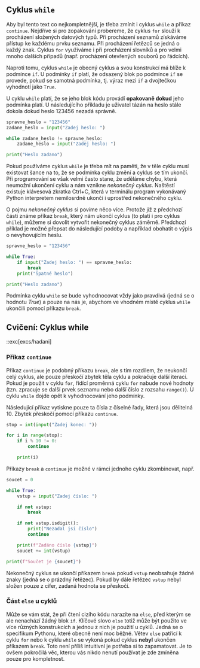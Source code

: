 ## Cyklus `while`
Aby byl tento text co nejkompletnější, je třeba zmínit i cyklus `while` a příkaz `continue`. Nejdříve si pro zopakování probereme, že cyklus `for` slouží k procházení složených datových typů. Při procházení seznamů získáváme přístup ke každému prvku seznamu. Při procházení řetězců se jedná o každý znak. Cyklus `for` využíváme i při procházení slovníků a pro velmi mnoho dalších případů (např. procházení otevřených souborů po řádcích).

Naproti tomu, cyklus `while` je obecný cyklus a svou konstrukcí má blíže k podmínce `if`. U podmínky `if` platí, že odsazený blok po podmínce `if` se provede, pokud se samotná podmínka, tj. výraz mezi `if` a dvojtečkou vyhodnotí jako `True`.

U cyklu `while` platí, že se jeho blok kódu provádí **opakovaně dokud** jeho podmínka platí. U následujícího příkladu je uživatel tázán na heslo stále dokola dokud heslo 123456 nezadá správně.

```py
spravne_heslo = "123456"
zadane_heslo = input("Zadej heslo: ")

while zadane_heslo != spravne_heslo:
    zadane_heslo = input("Zadej heslo: ")

print("Heslo zadano")
```

Pokud používáme cyklus `while` je třeba mít na paměti, že v těle cyklu musí existovat šance na to, že se podmínka cyklu změní a cyklus se tím ukončí. Při programování se však velmi často stane, že uděláme chybu, která neumožní ukončení cyklu a nám vznikne _nekonečný cyklus_. Naštěstí existuje klávesová zkratka Ctrl+C, která v terminálu program vykonávaný Python interpretem nemilosrdně ukončí i uprostřed nekonečného cyklu.

O pojmu _nekonečný cyklus_ si povíme něco více. Protože již z předchozí části známe příkaz `break`, který nám ukončí cyklus (to platí i pro cyklus `while`), můžeme si dovolit vytvořit nekonečný cyklus záměrně. Předchozí příklad je možné přepsat do následující podoby a například obohatit o výpis o nevyhovujícím heslu.

```py
spravne_heslo = "123456"

while True:
    if input("Zadej heslo: ") == spravne_heslo:
        break
    print("Špatné heslo")

print("Heslo zadano")
```

Podmínka cyklu `while` se bude vyhodnocovat vždy jako pravdivá (jedná se o hodnotu _True_) a pouze na nás je, abychom ve vhodném místě cyklus `while` ukončili pomocí příkazu `break`.

## Cvičení: Cyklus while
::exc[excs/hadani]

### Příkaz `continue`
Příkaz `continue` je podobný příkazu `break`, ale s tím rozdílem, že neukončí celý cyklus, ale pouze přeskočí zbytek těla cyklu a pokračuje další iterací. Pokud je použit v cyklu `for`, řídící proměnná cyklu `for` nabude nové hodnoty (tzn. zpracuje se další prvek seznamu nebo další číslo z rozsahu `range()`). U cyklu `while` dojde opět k vyhodnocování jeho podmínky.

Následující příkaz vytiskne pouze ta čísla z číselné řady, která jsou dělitelná 10. Zbytek přeskočí pomocí příkazu `continue`.

```py
stop = int(input("Zadej konec: "))

for i in range(stop):
    if i % 10 != 0:
        continue

    print(i)
```

Příkazy `break` a `continue` je možné v rámci jednoho cyklu zkombinovat, např.

```py
soucet = 0

while True:
    vstup = input("Zadej číslo: ")

    if not vstup:
        break

    if not vstup.isdigit():
        print("Nezadal jsi číslo")
        continue

    print(f"Zadáno číslo {vstup}")
    soucet += int(vstup)

print(f"Součet je {soucet}")
```

Nekonečný cyklus se ukončí příkazem `break` pokud `vstup` neobsahuje žádné znaky (jedná se o prázdný řetězec). Pokud by dále řetězec `vstup` nebyl složen pouze z cifer, zadaná hodnota se přeskočí.


### Část `else` u cyklů
Může se vám stát, že při čtení cizího kódu narazíte na `else`, před kterým se ale nenachází žádný blok `if`. Klíčové slovo `else` totiž může být použito ve více různých konstrukcích a jednou z nich je použití u cyklů. Jedná se o specifikum Pythonu, které obecně není moc běžné. Větev `else` patřící k cyklu `for` nebo k cyklu `while` se vykoná pokud cyklus **nebyl** ukončen příkazem `break`. Toto není příliš intuitivní je potřeba si to zapamatovat. Je to ovšem pokročilá věc, kterou vás nikdo nenutí používat je zde zmíněna pouze pro kompletnost.
